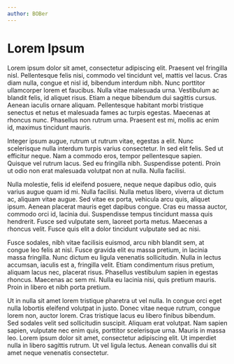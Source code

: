 ```yaml
---
author: BOBer
---
```

# Lorem Ipsum



Lorem ipsum dolor sit amet, consectetur adipiscing elit. Praesent vel fringilla nisl. Pellentesque felis nisi, commodo vel tincidunt vel, mattis vel lacus. Cras diam nulla, congue et nisl id, bibendum interdum nibh. Nunc porttitor ullamcorper lorem et faucibus. Nulla vitae malesuada urna. Vestibulum ac blandit felis, id aliquet risus. Etiam a neque bibendum dui sagittis cursus. Aenean iaculis ornare aliquam. Pellentesque habitant morbi tristique senectus et netus et malesuada fames ac turpis egestas. Maecenas at rhoncus nunc. Phasellus non rutrum urna. Praesent est mi, mollis ac enim id, maximus tincidunt mauris.

Integer ipsum augue, rutrum ut rutrum vitae, egestas a elit. Nunc scelerisque nulla interdum turpis varius consectetur. In sed elit felis. Sed ut efficitur neque. Nam a commodo eros, tempor pellentesque sapien. Quisque vel rutrum lacus. Sed eu fringilla nibh. Suspendisse potenti. Proin ut odio non erat malesuada volutpat non at nulla. Nulla facilisi.

Nulla molestie, felis id eleifend posuere, neque neque dapibus odio, quis varius augue quam id mi. Nulla facilisi. Nulla metus libero, viverra ut dictum ac, aliquam vitae augue. Sed vitae ex porta, vehicula arcu quis, aliquet ipsum. Aenean placerat mauris eget dapibus congue. Cras eu massa auctor, commodo orci id, lacinia dui. Suspendisse tempus tincidunt massa quis hendrerit. Fusce sed vulputate sem, laoreet porta metus. Maecenas a rhoncus velit. Fusce quis elit a dolor tincidunt vulputate sed ac nisi.

Fusce sodales, nibh vitae facilisis euismod, arcu nibh blandit sem, at congue leo felis at nisl. Fusce gravida elit eu massa pretium, in lacinia massa fringilla. Nunc dictum eu ligula venenatis sollicitudin. Nulla in lectus accumsan, iaculis est a, fringilla velit. Etiam condimentum risus pretium, aliquam lacus nec, placerat risus. Phasellus vestibulum sapien in egestas rhoncus. Maecenas ac sem mi. Nulla eu lacinia nisi, quis pretium mauris. Proin in libero et nibh porta pretium.

Ut in nulla sit amet lorem tristique pharetra ut vel nulla. In congue orci eget nulla lobortis eleifend volutpat in justo. Donec vitae neque rutrum, congue lorem non, auctor lorem. Cras tristique lacus eu libero finibus bibendum. Sed sodales velit sed sollicitudin suscipit. Aliquam erat volutpat. Nam sapien sapien, vulputate nec enim quis, porttitor scelerisque urna. Mauris in massa leo. Lorem ipsum dolor sit amet, consectetur adipiscing elit. Ut imperdiet nulla in libero sagittis rutrum. Ut vel ligula lectus. Aenean convallis dui sit amet neque venenatis consectetur. 